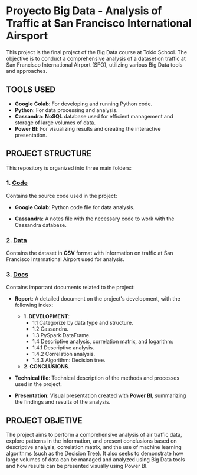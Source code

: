 # Proyecto Big Data - **Analysis of Traffic at San Francisco International Airsport**
  This project is the final project of the Big Data course at Tokio School. The objective is to conduct a comprehensive analysis of a dataset on traffic at San Francisco International Airport (SFO), utilizing various Big Data tools and approaches.

## TOOLS USED
  - **Google Colab**: For developing and running Python code.
  - **Python**: For data processing and analysis.
  - **Cassandra**: **NoSQL** database used for efficient management and storage of large volumes of data.
  - **Power BI**: For visualizing results and creating the interactive presentation.

## PROJECT STRUCTURE
  This repository is organized into three main folders:

### 1. [**Code**](./code/)
  Contains the source code used in the project:

  - **Google Colab**: Python code file for data analysis.
  
  - **Cassandra**: A notes file with the necessary code to work with the Cassandra database.

### 2. [**Data**](./data/)
  Contains the dataset in **CSV** format with information on traffic at San Francisco International Airport used for analysis.

### 3. [**Docs**](./docs/)
  Contains important documents related to the project:

- **Report**: A detailed document on the project's development, with the following index:
  - **1. DEVELOPMENT**:
    - 1.1 Categorize by data type and structure.
    - 1.2 Cassandra.
    - 1.3 PySpark DataFrame.
    - 1.4 Descriptive analysis, correlation matrix, and logarithm:
    - 1.4.1 Descriptive analysis.
    - 1.4.2 Correlation analysis.
    - 1.4.3 Algorithm: Decision tree.
  - **2. CONCLUSIONS**.

- **Technical file**: Technical description of the methods and processes used in the project.
  
- **Presentation**: Visual presentation created with **Power BI**, summarizing the findings and results of the analysis.

## PROJECT OBJETIVE
  The project aims to perform a comprehensive analysis of air traffic data, explore patterns in the information, and present conclusions based on descriptive analysis, correlation matrix, and the use of machine learning algorithms (such as the Decision Tree). It also      seeks to demonstrate how large volumes of data can be managed and analyzed using Big Data tools and how results can be presented visually using Power BI.
